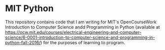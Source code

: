 # MIT Python

This repository contains code that I am writing for MIT's 
OpenCourseWork Introduction to Computer Science andd Programming in Python
(available at https://ocw.mit.edu/courses/electrical-engineering-and-computer-science/6-0001-introduction-to-computer-science-and-programming-in-python-fall-2016/)
for the purposes of learning to program.